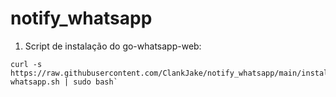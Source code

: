 # notify_whatsapp

1. Script de instalação do go-whatsapp-web:
```
curl -s https://raw.githubusercontent.com/ClankJake/notify_whatsapp/main/install_go-whatsapp.sh | sudo bash`
```
